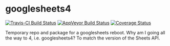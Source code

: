 # googlesheets4

[![Travis-CI Build Status](https://travis-ci.org/tidyverse/googlesheets2.svg?branch=master)](https://travis-ci.org/tidyverse/googlesheets2)
[![AppVeyor Build Status](https://ci.appveyor.com/api/projects/status/github/tidyverse/googlesheets2?branch=master&svg=true)](https://ci.appveyor.com/project/tidyverse/googlesheets2)
[![Coverage Status](https://img.shields.io/codecov/c/github/tidyverse/googlesheets2/master.svg)](https://codecov.io/github/tidyverse/googlesheets2?branch=master)

Temporary repo and package for a googlesheets reboot. Why am I going all the way to 4, i.e. googlesheets4? To match the version of the Sheets API.

